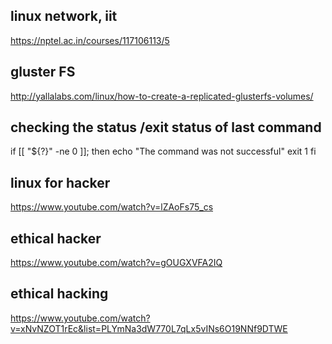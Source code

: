 ## linux network, iit 
https://nptel.ac.in/courses/117106113/5

## gluster FS
http://yallalabs.com/linux/how-to-create-a-replicated-glusterfs-volumes/

## checking the status /exit status of last command


if [[ "${?}" -ne 0 ]]; then
   echo "The command was not successful"
   exit 1
fi

## linux for hacker
https://www.youtube.com/watch?v=lZAoFs75_cs

## ethical hacker
https://www.youtube.com/watch?v=gOUGXVFA2IQ

## ethical hacking
https://www.youtube.com/watch?v=xNvNZOT1rEc&list=PLYmNa3dW770L7qLx5vINs6O19NNf9DTWE
